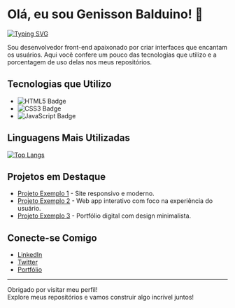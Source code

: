 # Olá, eu sou Genisson Balduino! 👋

[![Typing SVG](https://readme-typing-svg.herokuapp.com/?lines=HTML5;%20CSS3;%20JavaScript;&center=true&size=22)](https://git.io/typing-svg)

Sou desenvolvedor front-end apaixonado por criar interfaces que encantam os usuários. Aqui você confere um pouco das tecnologias que utilizo e a porcentagem de uso delas nos meus repositórios.

## Tecnologias que Utilizo

- ![HTML5 Badge](https://img.shields.io/badge/HTML5-E34F26?style=for-the-badge&logo=html5&logoColor=white)
- ![CSS3 Badge](https://img.shields.io/badge/CSS3-1572B6?style=for-the-badge&logo=css3&logoColor=white)
- ![JavaScript Badge](https://img.shields.io/badge/JavaScript-F7DF1E?style=for-the-badge&logo=javascript&logoColor=black)

## Linguagens Mais Utilizadas

[![Top Langs](https://github-readme-stats.vercel.app/api/top-langs/?username=GenissonBalduino&layout=compact&theme=radical)](https://github.com/anuraghazra/github-readme-stats)

## Projetos em Destaque

- [Projeto Exemplo 1](#) - Site responsivo e moderno.
- [Projeto Exemplo 2](#) - Web app interativo com foco na experiência do usuário.
- [Projeto Exemplo 3](#) - Portfólio digital com design minimalista.

## Conecte-se Comigo

- [LinkedIn](https://www.linkedin.com/in/genissonbalduino)
- [Twitter](https://twitter.com/genissonbalduino)
- [Portfólio](#)

---

Obrigado por visitar meu perfil!  
Explore meus repositórios e vamos construir algo incrível juntos!
